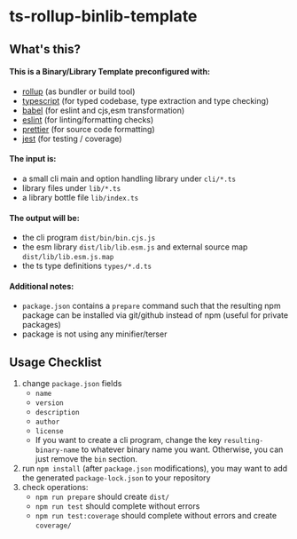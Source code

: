 # ts-rollup-binlib-template

## What's this?

#### This is a Binary/Library Template preconfigured with:
* [rollup](https://rollupjs.org) (as bundler or build tool)
* [typescript](https://www.typescriptlang.org) (for typed codebase, type extraction and type checking)
* [babel](https://babel.dev) (for eslint and cjs,esm transformation)
* [eslint](https://eslint.org) (for linting/formatting checks)
* [prettier](https://prettier.io) (for source code formatting)
* [jest](https://jestjs.io) (for testing / coverage)

#### The input is:
* a small cli main and option handling library under `cli/*.ts`
* library files under `lib/*.ts`
* a library bottle file `lib/index.ts`

#### The output will be:
* the cli program `dist/bin/bin.cjs.js`
* the esm library `dist/lib/lib.esm.js` and external source map `dist/lib/lib.esm.js.map`
* the ts type definitions `types/*.d.ts`

#### Additional notes:
* `package.json` contains a `prepare` command such that the resulting npm package can be installed via git/github instead of npm (useful for private packages)
* package is not using any minifier/terser

## Usage Checklist

1. change `package.json` fields
   * `name`
   * `version`
   * `description`
   * `author`
   * `license`
   * If you want to create a cli program, change the key `resulting-binary-name` to whatever binary name you want. Otherwise, you can just remove the `bin` section.
2. run `npm install` (after `package.json` modifications), you may want to add the generated `package-lock.json` to your repository
3. check operations:
    * `npm run prepare` should create `dist/`
    * `npm run test` should complete without errors
    * `npm run test:coverage` should complete without errors and create `coverage/`
    